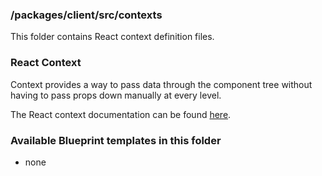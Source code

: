 ### /packages/client/src/contexts

This folder contains React context definition files.

### React Context

Context provides a way to pass data through the component tree without having to pass props down manually at every level.

The React context documentation can be found [here](https://reactjs.org/docs/context.html).

### Available Blueprint templates in this folder

- none

